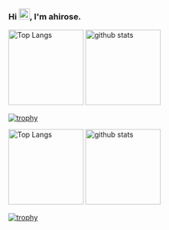 ### Hi <img src="https://raw.githubusercontent.com/MartinHeinz/MartinHeinz/master/wave.gif" width="22px">, I'm ahirose.


<!--
**ahirose20/ahirose20** is a ✨ _special_ ✨ repository because its `README.md` (this file) appears on your GitHub profile.

Here are some ideas to get you started:

- 🔭 I’m currently working on ...
- 🌱 I’m currently learning ...
- 👯 I’m looking to collaborate on ...
- 🤔 I’m looking for help with ...
- 💬 Ask me about ...
- 📫 How to reach me: ...
- 😄 Pronouns: ...
- ⚡ Fun fact: ...
-->

<p align="left"> 
  <img alt="Top Langs" height="150px" src="https://github-readme-stats.vercel.app/api/top-langs/?username=ahirose20&layout=compact&theme=tokyonight)](https://github.com/anuraghazra/github-readme-stats" />
  <img alt="github stats" height="150px" src="https://github-readme-stats.vercel.app/api?username=ahirose20&show_icons=true&theme=tokyonight" />
</p>

[![trophy](https://github-profile-trophy.vercel.app/?username=ahirose20&theme=tokyonight)](https://github.com/ryo-ma/github-profile-trophy)

<p align="left"> 
  <img alt="Top Langs" height="150px" src="https://github-readme-stats.vercel.app/api/top-langs/??username=ahirose20&layout=compact&theme=tokyonight" />
  <img alt="github stats" height="150px" src="https://github-readme-stats.vercel.app/api?username=ahirose20&show_icons=true&theme=tokyonight" />
</p>

[![trophy](https://github-profile-trophy.vercel.app/?username=ahirose20&theme=tokyonight)](https://github.com/ryo-ma/github-profile-trophy)
